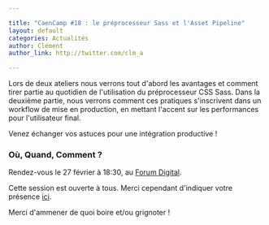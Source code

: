 ```yaml
---

title: "CaenCamp #18 : le préprocesseur Sass et l'Asset Pipeline"
layout: default
categories: Actualités
author: Clément
author_link: http://twitter.com/clm_a

---
```



Lors de deux ateliers nous verrons tout d'abord les avantages et comment tirer partie au quotidien de l'utilisation du préprocesseur CSS Sass.
Dans la deuxième partie, nous verrons comment ces pratiques s'inscrivent dans un workflow de mise en production, en mettant l'accent sur les performances pour l'utilisateur final.


Venez échanger vos astuces pour une intégration productive !


### Où, Quand, Comment ?

Rendez-vous le 27 février à 18:30, au [Forum Digital](http://forum-digital.fr).

Cette session est ouverte à tous. Merci cependant d'indiquer votre présence [ici](https://docs.google.com/forms/d/1tvKL-H9H5IH6E87gJTdmlDDOW6M5Ut6FsrBdSIXa9q0/viewform).

Merci d'ammener de quoi boire et/ou grignoter !

